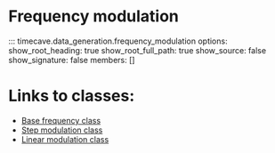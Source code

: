 # Frequency modulation

::: timecave.data_generation.frequency_modulation
    options:
        show_root_heading: true
        show_root_full_path: true
        show_source: false
        show_signature: false
        members: []

# Links to classes:
- [Base frequency class](base_freq.md)
- [Step modulation class](step_freq.md)
- [Linear modulation class](linear_freq.md)